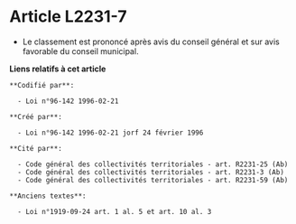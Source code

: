 # Article L2231-7

- Le classement est prononcé après avis du conseil général et sur avis favorable du conseil municipal.

**Liens relatifs à cet article**

	**Codifié par**:

	  - Loi n°96-142 1996-02-21

	**Créé par**:

	  - Loi n°96-142 1996-02-21 jorf 24 février 1996

	**Cité par**:

	  - Code général des collectivités territoriales - art. R2231-25 (Ab)
	  - Code général des collectivités territoriales - art. R2231-3 (Ab)
	  - Code général des collectivités territoriales - art. R2231-59 (Ab)

	**Anciens textes**:

	  - Loi n°1919-09-24 art. 1 al. 5 et art. 10 al. 3
